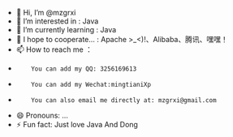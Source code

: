 - 👋 Hi, I’m @mzgrxi
- 👀 I’m interested in : Java
- 🌱 I’m currently learning : Java
- 💞️ I hope to cooperate... : Apache >_<)!、Alibaba、腾讯、嘿嘿！
- 📫 How to reach me ：
-         You can add my QQ: 3256169613
-         You can add my Wechat:mingtianiXp
-         You can also email me directly at: mzgrxi@gmail.com
- 😄 Pronouns: ...
- ⚡ Fun fact: Just love Java And Dong

